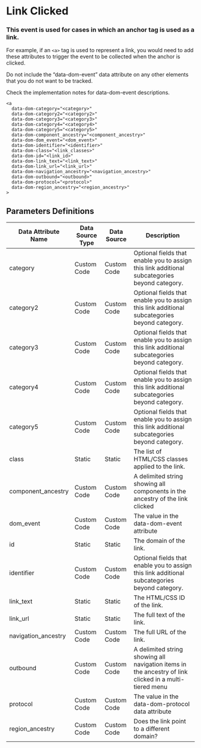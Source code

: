 # Link Clicked

### This event is used for cases in which an anchor tag is used as a link.

For example, if an `<a>` tag is used to represent a  link, you would need to add these attributes to trigger the event to be collected when the anchor is clicked.

Do not include the “data-dom-event” data attribute on any other elements that you do not want to be tracked.

Check the implementation notes for data-dom-event descriptions.
```
<a
  data-dom-category="<category>"
  data-dom-category2="<category2>"
  data-dom-category3="<category3>"
  data-dom-category4="<category4>"
  data-dom-category5="<category5>"
  data-dom-component_ancestry="<component_ancestry>"
  data-dom-dom_event="<dom_event>"
  data-dom-identifier="<identifier>"
  data-dom-class="<link_classes>"
  data-dom-id="<link_id>"
  data-dom-link_text="<link_text>"
  data-dom-link_url="<link_url>"
  data-dom-navigation_ancestry="<navigation_ancestry>"
  data-dom-outbound="<outbound>"
  data-dom-protocol="<protocol>"
  data-dom-region_ancestry="<region_ancestry>"
>
```

## Parameters Definitions

|Data Attribute Name|Data Source Type|Data Source|Description|
| --- | --- | --- | --- |
|category|Custom Code|Custom Code|Optional fields that enable you to assign this link additional subcategories beyond category.|
|category2|Custom Code|Custom Code|Optional fields that enable you to assign this link additional subcategories beyond category.|
|category3|Custom Code|Custom Code|Optional fields that enable you to assign this link additional subcategories beyond category.|
|category4|Custom Code|Custom Code|Optional fields that enable you to assign this link additional subcategories beyond category.|
|category5|Custom Code|Custom Code|Optional fields that enable you to assign this link additional subcategories beyond category.|
|class|Static|Static|The list of HTML\/CSS classes applied to the link.|
|component_ancestry|Custom Code|Custom Code|A delimited string showing all components in the ancestry of the link clicked|
|dom_event|Custom Code|Custom Code|The value in the data-dom-event attribute|
|id|Static|Static|The domain of the link.|
|identifier|Custom Code|Custom Code|Optional fields that enable you to assign this link additional subcategories beyond category.|
|link_text|Static|Static|The HTML\/CSS ID of the link.|
|link_url|Static|Static|The full text of the link.|
|navigation_ancestry|Custom Code|Custom Code|The full URL of the link.|
|outbound|Custom Code|Custom Code|A delimited string showing all navigation items in the ancestry of link clicked in a multi-tiered menu|
|protocol|Custom Code|Custom Code|The value in the data-dom-protocol data attribute|
|region_ancestry|Custom Code|Custom Code|Does the link point to a different domain?|



